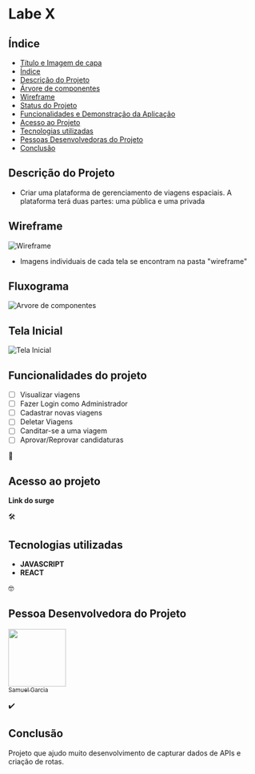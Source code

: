 # Labe X

## Índice

* [Título e Imagem de capa](#e-commerce)
* [Índice](#índice)
* [Descrição do Projeto](#descrição-do-projeto)
* [Árvore de componentes](#árvore-de-componentes)
* [Wireframe](#wireframe)
* [Status do Projeto](#status-do-projeto)
* [Funcionalidades e Demonstração da Aplicação](#funcionalidades-do-projeto)
* [Acesso ao Projeto](#acesso-ao-projeto)
* [Tecnologias utilizadas](#tecnologias-utilizadas)
* [Pessoas Desenvolvedoras do Projeto](#pessoas-desenvolvedoras-do-projeto)
* [Conclusão](#conclusão)



## Descrição do Projeto

- Criar uma plataforma de gerenciamento de viagens espaciais. A plataforma terá duas partes: uma pública e uma privada

## Wireframe
![Wireframe](/src/wireframe/telas.png)

- Imagens individuais de cada tela se encontram na pasta "wireframe"

## Fluxograma
![Arvore de componentes](/src/wireframe/fluxograma.png)


## Tela Inicial

![Tela Inicial](/src/img/tela.jpg)


## Funcionalidades do projeto

- [ ] Visualizar viagens
- [ ] Fazer Login como Administrador
- [ ] Cadastrar novas viagens
- [ ] Deletar Viagens
- [ ] Canditar-se a uma viagem
- [ ] Aprovar/Reprovar candidaturas

📁
## Acesso ao projeto

**Link do surge**

🛠️
## Tecnologias utilizadas

- **JAVASCRIPT**
- **REACT** 

🤓
## Pessoa Desenvolvedora do Projeto

 [<img src="https://avatars.githubusercontent.com/u/102331990?v=4" width=115><br><sub>Samuel Garcia</sub>](https://github.com/Samuca010) 


✔️
## Conclusão

Projeto que ajudo muito desenvolvimento de capturar dados de APIs e criação de rotas.

